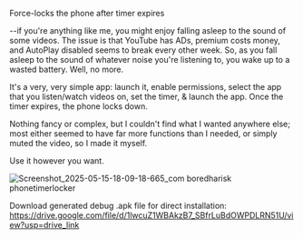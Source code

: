 Force-locks the phone after timer expires

--if you're anything like me, you might enjoy falling asleep to the sound of some videos. The issue is that YouTube has ADs, premium costs money, and AutoPlay disabled seems to break every other week. So, as you fall asleep to the sound of whatever noise you're listening to, you wake up to a wasted battery. Well, no more.

It's a very, very simple app: launch it, enable permissions, select the app that you listen/watch videos on, set the timer, & launch the app. Once the timer expires, the phone locks down.

Nothing fancy or complex, but I couldn't find what I wanted anywhere else; most either seemed to have far more functions than I needed, or simply muted the video, so I made it myself.

Use it however you want.


![Screenshot_2025-05-15-18-09-18-665_com boredharisk phonetimerlocker](https://github.com/user-attachments/assets/7df07416-23ef-4732-9a0d-34543f4255b5)

Download generated debug .apk file for direct installation: https://drive.google.com/file/d/1lwcuZ1WBAkzB7_SBfrLuBdOWPDLRN51U/view?usp=drive_link
